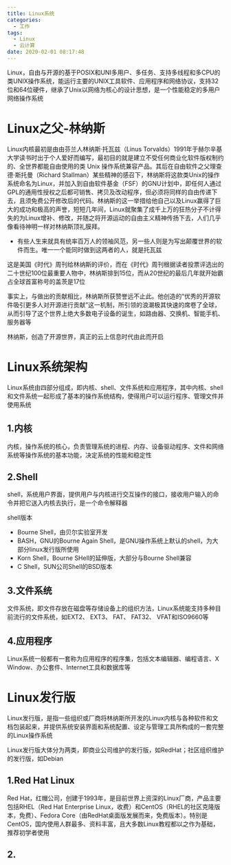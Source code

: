 ```yaml
---
title: Linux系统
categories:
  - 工作
tags:
  - Linux
  - 云计算
date: 2020-02-01 08:17:48
---
```


Linux，自由与开源的基于POSIX和UNI多用户、多任务、支持多线程和多CPU的类UNIX操作系统，能运行主要的UNIX工具软件、应用程序和网络协议，支持32位和64位硬件，继承了Unix以网络为核心的设计思想，是一个性能稳定的多用户网络操作系统

# Linux之父-林纳斯

Linux内核最初是由由芬兰人林纳斯·托瓦兹（Linus Torvalds）1991年于赫尔辛基大学读书时出于个人爱好而编写，最初目的就是建立不受任何商业化软件版权制约的、全世界都能自由使用的类 Unix 操作系统兼容产品。其后在自由软件之父理查德·斯托曼（Richard Stallman）某些精神的感召下，林纳斯将这款类Unix的操作系统命名为Linux，并加入到自由软件基金（FSF）的GNU计划中，即任何人通过GPL的通用性授权之后都可销售、拷贝及改动程序，但必须将同样的自由传递下去，且须免费公开修改后的代码。林纳斯的这一举措给他自己以及Linux赢得了巨大的成功和极高的声誉，短短几年间，Linux就聚集了成千上万的狂热分子不计得失的为Linux增补、修改，并随之将开源运动的自由主义精神传扬下去，人们几乎像看待神明一样对林纳斯顶礼膜拜。

- 有些人生来就具有统率百万人的领袖风范，另一些人则是为写出颠覆世界的软件而生。唯一一个能同时做到这两者的人，就是托瓦兹

这是美国《时代》周刊给林纳斯的评价，而在《时代》周刊根据读者投票评选出的二十世纪100位最重要人物中，林纳斯排到15位，而从20世纪的最后几年就开始霸占全球首富称号的盖茨是17位

事实上，与做出的贡献相比，林纳斯所获赞誉远不止此。他创造的“优秀的开源软件吸引更多人对开源进行贡献”这一机制，所引领的浪潮极其快速的席卷了全球，从而引导了这个世界上绝大多数电子设备的诞生，如路由器、交换机、智能手机、服务器等

林纳斯，创造了开源世界，真正的云上信息时代由此而开启

# Linux系统架构

Linux系统由四部分组成，即内核、shell、文件系统和应用程序，其中内核、shell和文件系统一起形成了基本的操作系统结构，使得用户可以运行程序、管理文件并使用系统

## 1.内核

内核，操作系统的核心，负责管理系统的进程、内存、设备驱动程序、文件和网络系统等操作系统的基本功能，决定系统的性能和稳定性

## 2.Shell

shell，系统用户界面，提供用户与内核进行交互操作的接口，接收用户输入的命令并把它送入内核去执行，是一个命令解释器

shell版本

- Bourne Shell，由贝尔实验室开发
- BASH，GNU的Bourne Again Shell，是GNU操作系统上默认的shell，为大部分linux发行版所使用
- Korn Shell，Bourne SHell的延伸版，大部分与Bourne Shell兼容
- C Shell，SUN公司Shell的BSD版本

## 3.文件系统

文件系统，即文件存放在磁盘等存储设备上的组织方法，Linux系统能支持多种目前流行的文件系统，如EXT2、 EXT3、 FAT、 FAT32、 VFAT和ISO9660等

## 4.应用程序

Linux系统一般都有一套称为应用程序的程序集，包括文本编辑器、编程语言、X Window、办公套件、Internet工具和数据库等

# Linux发行版

Linux发行版，是指一些组织或厂商将林纳斯所开发的Linux内核与各种软件和文档包装起来，并提供系统安装界面和系统配置、设定与管理工具所构成的一套完整的Linux操作系统

Linux发行版大体分为两类，即商业公司维护的发行版，如RedHat；社区组织维护的发行版，如Debian

## 1.Red Hat Linux

Red Hat，红帽公司，创建于1993年，是目前世界上资深的Linux厂商，产品主要包括RHEL（Red Hat Enterprise Linux，收费）和CentOS（RHEL的社区克隆版本，免费）、Fedora Core（由RedHat桌面版发展而来，免费版本）。特别是CentOS，国内使用人群最多、资料丰富，且大多数Linux教程都以之作为基础，推荐初学者使用

## 2.